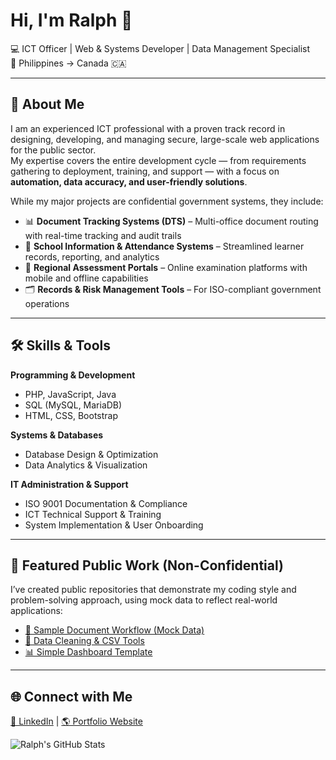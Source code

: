 # Hi, I'm Ralph 👋

💻 ICT Officer | Web & Systems Developer | Data Management Specialist  
📍 Philippines → Canada 🇨🇦  

---

## 🚀 About Me
I am an experienced ICT professional with a proven track record in designing, developing, and managing secure, large-scale web applications for the public sector.  
My expertise covers the entire development cycle — from requirements gathering to deployment, training, and support — with a focus on **automation, data accuracy, and user-friendly solutions**.

While my major projects are confidential government systems, they include:

- 📊 **Document Tracking Systems (DTS)** – Multi-office document routing with real-time tracking and audit trails  
- 🏫 **School Information & Attendance Systems** – Streamlined learner records, reporting, and analytics  
- 📂 **Regional Assessment Portals** – Online examination platforms with mobile and offline capabilities  
- 🗂 **Records & Risk Management Tools** – For ISO-compliant government operations  

---

## 🛠️ Skills & Tools

**Programming & Development**  
- PHP, JavaScript, Java  
- SQL (MySQL, MariaDB)  
- HTML, CSS, Bootstrap  

**Systems & Databases**  
- Database Design & Optimization  
- Data Analytics & Visualization  

**IT Administration & Support**  
- ISO 9001 Documentation & Compliance  
- ICT Technical Support & Training  
- System Implementation & User Onboarding  

---

## 📌 Featured Public Work (Non-Confidential)
I’ve created public repositories that demonstrate my coding style and problem-solving approach, using mock data to reflect real-world applications:  

- [📄 Sample Document Workflow (Mock Data)](https://github.com/yourrepo)  
- [🔄 Data Cleaning & CSV Tools](https://github.com/yourrepo)  
- [📊 Simple Dashboard Template](https://github.com/yourrepo)  

---

## 🌐 Connect with Me
[💼 LinkedIn](https://www.linkedin.com/in/ralph-simon-mabulay-77111b107/) | [🌎 Portfolio Website](https://www.ralphsimonmabulay.me/)

![Ralph's GitHub Stats](https://github-readme-stats.vercel.app/api?username=champredralph&show_icons=true&theme=tokyonight)

